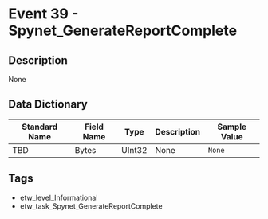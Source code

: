 # Event 39 - Spynet_GenerateReportComplete

## Description
None

## Data Dictionary
|Standard Name|Field Name|Type|Description|Sample Value|
|---|---|---|---|---|
|TBD|Bytes|UInt32|None|`None`|

## Tags
* etw_level_Informational
* etw_task_Spynet_GenerateReportComplete